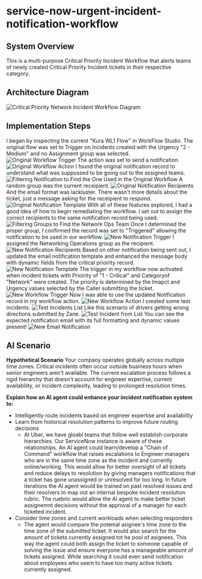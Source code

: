 # service-now-urgent-incident-notification-workflow

## System Overview
This is a multi-purpose Critical Priority Incident Workflow that alerts teams of newly created Critical Priority Incident tickets in their respective category. 

## Architecture Diagram
![Critical Priority Network Incident Workflow Diagram](https://raw.githubusercontent.com/joesghub/service-now-urgent-incident-notification-workflow/refs/heads/main/screenshots/Critical%20Priority%20Network%20Incident%20Workflow%20Diagram.png)

## Implementation Steps
I began by inspecting the current "Kura WL1 Flow" in WorkFlow Studio. The original flow was set to Trigger on Incidents created with the Urgency "2 - Medium" and no Assignment group was selected.
![Original Workflow Trigger](https://github.com/joesghub/service-now-urgent-incident-notification-workflow/blob/main/screenshots/og%20Kura%20WL1%20Flow%20-%20Trigger.png?raw=true)
The action was set to send a notification. 
![Original Workflow Action](https://github.com/joesghub/service-now-urgent-incident-notification-workflow/blob/main/screenshots/og%20Kura%20WL1%20Flow%20-%20Action.png?raw=true)
I found the original notification record to understand what was suppossed to be going out to the assigned teams.
![Filtering Notification to Find the One Used in the Original Workflow](https://github.com/joesghub/service-now-urgent-incident-notification-workflow/blob/main/screenshots/filtering%20for%20Notifications.png?raw=true)
A random group was the current receipient. 
![Original Notification Recipients](https://github.com/joesghub/service-now-urgent-incident-notification-workflow/blob/main/screenshots/og%20Notification%20recipients.png?raw=true)
And the email format was lackluster. There wasn't more details about the ticket, just a message asking for the receipient to respond.
![Original Notification Template](https://github.com/joesghub/service-now-urgent-incident-notification-workflow/blob/main/screenshots/og%20Notification%20email%20template.png?raw=true)
With all of these features explored, I had a good idea of how to begin remediating the workflow. I set out to assign the correct recipients to the same notification record being used.
![Filtering Groups to Find the Network Ops Team](https://github.com/joesghub/service-now-urgent-incident-notification-workflow/blob/main/screenshots/filtering%20for%20groups.png?raw=true)
Once I determined the proper group, I confirmed the record was set to "Triggered" allowing the notification to be used in our workflow.
![New Notification Trigger](https://github.com/joesghub/service-now-urgent-incident-notification-workflow/blob/main/screenshots/new%20Notification%20same%20trigger.png?raw=true)
I assigned the Networking Operations group as the recipient.
![New Notification Recipients](https://github.com/joesghub/service-now-urgent-incident-notification-workflow/blob/main/screenshots/new%20Notif%20recipients.png?raw=true)
Based on other notification being sent out, I updated the email notification template and enhanced the message body with dynamic fields from the critical prioirity record.
![New Notification Template](https://github.com/joesghub/service-now-urgent-incident-notification-workflow/blob/main/screenshots/new%20Notif%20email%20temp.png?raw=true)
The trigger in my workflow now activated when incident tickets with Prioirity of "1 - Critical" and Categoryof "Network" were created. The priority is determined by the Imapct and Urgency values selected by the Caller submitting the ticket. 
![New Workflow Trigger](https://github.com/joesghub/service-now-urgent-incident-notification-workflow/blob/main/screenshots/new%20flow%20trigger.png?raw=true)
Now I was able to use the updated Notification record in my workflow action. 
![New Workflow Action](https://github.com/joesghub/service-now-urgent-incident-notification-workflow/blob/main/screenshots/new%20flow%20action.png?raw=true)
I created some test incidents.
![Test Incidents List](https://github.com/joesghub/service-now-urgent-incident-notification-workflow/blob/main/screenshots/test%20incident%20list.png?raw=true)
Like this scenario of drivers getting wrong directions submitted by Zane.
![Test Incident from List](https://github.com/joesghub/service-now-urgent-incident-notification-workflow/blob/main/screenshots/test%20incident%20four.png?raw=true)
You can see the expected notification email with its full formatting and dynamic values present!
![New Email Notification](https://github.com/joesghub/service-now-urgent-incident-notification-workflow/blob/main/screenshots/new%20notif%20email.png?raw=true)

## AI Scenario
**Hypothetical Scenario**
Your company operates globally across multiple time zones. Critical incidents often occur outside business hours when senior engineers aren't available. The current escalation process follows a rigid hierarchy that doesn't account for engineer expertise, current availability, or incident complexity, leading to prolonged resolution times.

**Explain how an AI agent could enhance your incident notification system to:**
- Intelligently route incidents based on engineer expertise and availability
- Learn from historical resolution patterns to improve future routing decisions
  - At Uber, we have gloabl teams that follow well establish corporate hierarchies. Our ServiceNow instance is aware of these relationships. An AI agent could learn/develop a "Chain of Command" workflow that raises escalations to Engineer managers who are in the same time zone as the incident and currently online/working. This would allow for better oversight of all tickets and reduce delays to resolution by giving managers notifications that a ticket has gone unassigned or unresolved for too long. In future iterations the AI agent would be trained on past resolved issues and their resolvers to map out an internal bespoke incident resolution rubric. The ruebric would allow the AI agent to make better ticket assignemnt decisions without the approval of a manager for each ticketed incident. 
- Consider time zones and current workloads when selecting responders
  - The agent would compare the potenial asignee's time zone to the time zone of the submitted ticket. It would also search for the amount of tickets currently assigned tot he pool of asignees. This way the agent could both assign the ticket to someone capable of solving the issue and ensure everyone has a manageable amount of tickets assigned. While searching it could even send notification about employees who seem to have too many active tickets currently assigned. 

  
